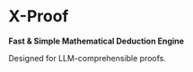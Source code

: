 # X-Proof

**Fast & Simple Mathematical Deduction Engine**

Designed for LLM-comprehensible proofs.
